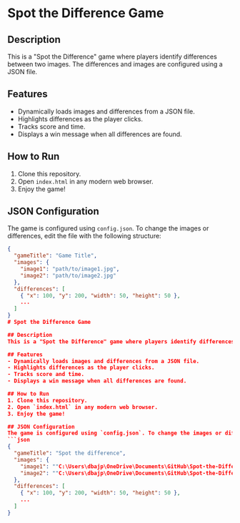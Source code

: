 # Spot the Difference Game

## Description
This is a "Spot the Difference" game where players identify differences between two images. The differences and images are configured using a JSON file.

## Features
- Dynamically loads images and differences from a JSON file.
- Highlights differences as the player clicks.
- Tracks score and time.
- Displays a win message when all differences are found.

## How to Run
1. Clone this repository.
2. Open `index.html` in any modern web browser.
3. Enjoy the game!

## JSON Configuration
The game is configured using `config.json`. To change the images or differences, edit the file with the following structure:
```json
{
  "gameTitle": "Game Title",
  "images": {
    "image1": "path/to/image1.jpg",
    "image2": "path/to/image2.jpg"
  },
  "differences": [
    { "x": 100, "y": 200, "width": 50, "height": 50 },
    ...
  ]
}
# Spot the Difference Game

## Description
This is a "Spot the Difference" game where players identify differences between two images. The differences and images are configured using a JSON file.

## Features
- Dynamically loads images and differences from a JSON file.
- Highlights differences as the player clicks.
- Tracks score and time.
- Displays a win message when all differences are found.

## How to Run
1. Clone this repository.
2. Open `index.html` in any modern web browser.
3. Enjoy the game!

## JSON Configuration
The game is configured using `config.json`. To change the images or differences, edit the file with the following structure:
```json
{
  "gameTitle": "Spot the difference",
  "images": {
    "image1": ""C:\Users\dbajp\OneDrive\Documents\GitHub\Spot-the-Difference\Assets\image1.jpg"",
    "image2": ""C:\Users\dbajp\OneDrive\Documents\GitHub\Spot-the-Difference\Assets\image2.jpg""
  },
  "differences": [
    { "x": 100, "y": 200, "width": 50, "height": 50 },
    ...
  ]
}
